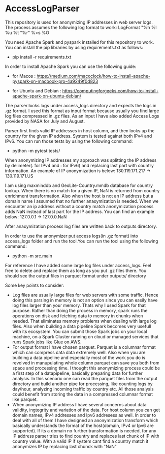 # AccessLogParser
This repository is used for anonymizing IP addresses in web server logs. The process assumes the following log format to work:
LogFormat "%h %l %u %t \"%r\" %>s %O

You need Apache Spark and pyspark installed for this repository to work. You can install the pip libraries by using requirements.txt as follows:
* pip install -r requirements.txt

In order to install Apache Spark you can use the following guide:

* for Macos : https://medium.com/macoclock/how-to-install-apache-pyspark-on-macbook-pro-4a9249f0d823

* for Ubuntu and Debian : https://computingforgeeks.com/how-to-install-apache-spark-on-ubuntu-debian/

The parser looks logs under access_logs directory and expects the logs in .gz format. I used this format as input format because usually you find large log files compressed in .gz files. As an input I have also added Access Logs provided by NASA for July and August. 

Parser first finds valid IP addresses in host column, and then looks up the country for the given IP address. System is tested against both IPv4 and IPv6. You can run those tests by using the following command:

* python -m pytest tests/

When anonymizing IP addresses my approach was splitting the IP address by delimeter(. for IPv4 and : for IPv6) and replacing last part with country information. An example of IP anonymization is below:
130.119.171.217 -> 130.119.171.US

I am using maxminddb and GeoLite-Country.mmdb database for country lookup. When there is no match for a given IP, NaN is returned from country enrichment transformation. Also when the host is not an IP address but a domain name I assumed that no further anaoymization is needed. When we encounter an ip address without a country match anonymization process adds NaN instead of last part for the IP address. You can find an example below:
127.0.0.1 -> 127.0.0.NaN

After anaoymization process log files are written back to outputs directory. 

In order to use the anonymizer put access logs(in .gz format) into access_logs folder and run the tool.You can run the tool using the following command:
* python -m src.main

For reference I have added some large log files under access_logs. Feel free to delete and replace them as long as you put .gz files there. You should see the output files in parquet format under outputs/ directory

Some key points to consider:

* Log files are usually large files for web servers with some traffic. Hence doing this parsing in memory is not an option since you can easily have log files larger than your memory. Thats why I used Spark for that purpose. Rather than doing the process in memory, spark runs the operations on disk and fetching data to memory in chunks when needed. That eliminates memory problems when dealing with large log files. Also when building a data pipeline Spark becomes very usefull with its ecosystem. You can submit those Spark jobs on your local machine, on a Spark Cluster running on cloud or managed services that runs Spark jobs like Glue on AWS.
* For output format I have chosen parquet. Parquet is a columnar format which can compress data data extremely well. Also when you are building a data pipeline and especially most of the work you do is revolved in manupulating whole column parquet can save you both from space and processing time. I thought this anonymizing process could be a first step of a datapipeline, basically preparing data for further analysis. In this scenario one can read the parquet files from the output directory and build another pipe for processing, like counting logs by day/hour, analyzing incoming traffic by country etc. All those analysis could benefit from storing the data in a compressed columnar format like parquet.
* When anonymizing IP address I have several concerns about data validity, ingtegrity and variation of the data. For host column you can get domain names, IPv4 addresses and Ipv6 addresess as well. In order to deal with all of them I have designed an anonymization transform which basically understands the format of the host(domain, IPv4 or Ipv6 are supported). If its a domain no further transformation is needed, for any IP address parser tries to find country and replaces last chunk of IP with country value. With a valid IP if system cant find a country match it anonymizes IP by replacing last chunck with "NaN"
